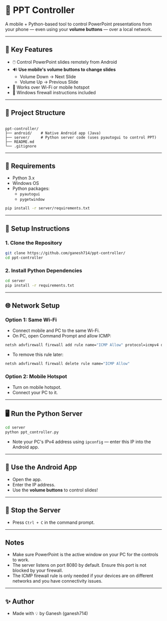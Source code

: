 
# 📱 PPT Controller

A mobile + Python-based tool to control PowerPoint presentations from your phone — even using your **volume buttons** — over a local network.

---

## 🎯 Key Features

- 🖱️ Control PowerPoint slides remotely from Android  
- 🔊 **Use mobile's volume buttons to change slides**
  - Volume Down → Next Slide
  - Volume Up → Previous Slide
- 📡 Works over Wi-Fi or mobile hotspot
- 🔐 Windows firewall instructions included

---

## 📁 Project Structure

```

ppt-controller/
├── android/    # Native Android app (Java)
├── server/     # Python server code (uses pyautogui to control PPT)
├── README.md
└── .gitignore

````

---

## 🧰 Requirements

- Python 3.x
- Windows OS
- Python packages:
  - `pyautogui`
  - `pygetwindow`

```bash
pip install -r server/requirements.txt
````

---

## 🚀 Setup Instructions

### 1. Clone the Repository

```bash
git clone https://github.com/ganesh714/ppt-controller/
cd ppt-controller
```

### 2. Install Python Dependencies

```bash
cd server
pip install -r requirements.txt
```

---

## 🌐 Network Setup

### Option 1: Same Wi-Fi

* Connect mobile and PC to the same Wi-Fi.
* On PC, open Command Prompt and allow ICMP:

```bash
netsh advfirewall firewall add rule name="ICMP Allow" protocol=icmpv4 dir=in action=allow
```

* To remove this rule later:

```bash
netsh advfirewall firewall delete rule name="ICMP Allow"
```

### Option 2: Mobile Hotspot

* Turn on mobile hotspot.
* Connect your PC to it.

---

## 🖥️ Run the Python Server

```bash
cd server
python ppt_controller.py
```

* Note your PC's IPv4 address using `ipconfig` — enter this IP into the Android app.

---

## 📱 Use the Android App

* Open the app.
* Enter the IP address.
* Use the **volume buttons** to control slides!

---

## 🛑 Stop the Server

* Press `Ctrl + C` in the command prompt.

---

## Notes

* Make sure PowerPoint is the active window on your PC for the controls to work.
* The server listens on port 8080 by default. Ensure this port is not blocked by your firewall.
* The ICMP firewall rule is only needed if your devices are on different networks and you have connectivity issues.

---

## ✨ Author
* Made with 💡 by Ganesh (ganesh714)
````
